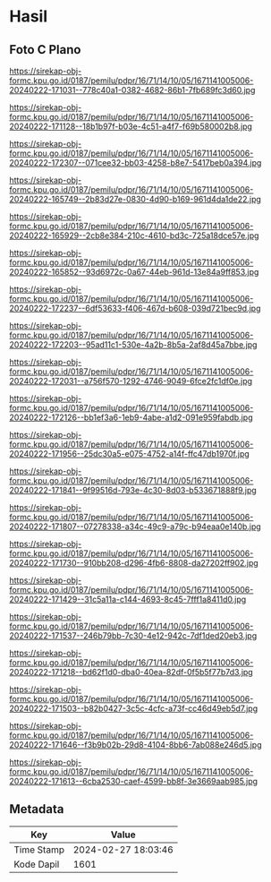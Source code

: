 # Hasil

## Foto C Plano

https://sirekap-obj-formc.kpu.go.id/0187/pemilu/pdpr/16/71/14/10/05/1671141005006-20240222-171031--778c40a1-0382-4682-86b1-7fb689fc3d60.jpg

https://sirekap-obj-formc.kpu.go.id/0187/pemilu/pdpr/16/71/14/10/05/1671141005006-20240222-171128--18b1b97f-b03e-4c51-a4f7-f69b580002b8.jpg

https://sirekap-obj-formc.kpu.go.id/0187/pemilu/pdpr/16/71/14/10/05/1671141005006-20240222-172307--071cee32-bb03-4258-b8e7-5417beb0a394.jpg

https://sirekap-obj-formc.kpu.go.id/0187/pemilu/pdpr/16/71/14/10/05/1671141005006-20240222-165749--2b83d27e-0830-4d90-b169-961d4da1de22.jpg

https://sirekap-obj-formc.kpu.go.id/0187/pemilu/pdpr/16/71/14/10/05/1671141005006-20240222-165929--2cb8e384-210c-4610-bd3c-725a18dce57e.jpg

https://sirekap-obj-formc.kpu.go.id/0187/pemilu/pdpr/16/71/14/10/05/1671141005006-20240222-165852--93d6972c-0a67-44eb-961d-13e84a9ff853.jpg

https://sirekap-obj-formc.kpu.go.id/0187/pemilu/pdpr/16/71/14/10/05/1671141005006-20240222-172237--6df53633-f406-467d-b608-039d721bec9d.jpg

https://sirekap-obj-formc.kpu.go.id/0187/pemilu/pdpr/16/71/14/10/05/1671141005006-20240222-172203--95ad11c1-530e-4a2b-8b5a-2af8d45a7bbe.jpg

https://sirekap-obj-formc.kpu.go.id/0187/pemilu/pdpr/16/71/14/10/05/1671141005006-20240222-172031--a756f570-1292-4746-9049-6fce2fc1df0e.jpg

https://sirekap-obj-formc.kpu.go.id/0187/pemilu/pdpr/16/71/14/10/05/1671141005006-20240222-172126--bb1ef3a6-1eb9-4abe-a1d2-091e959fabdb.jpg

https://sirekap-obj-formc.kpu.go.id/0187/pemilu/pdpr/16/71/14/10/05/1671141005006-20240222-171956--25dc30a5-e075-4752-a14f-ffc47db1970f.jpg

https://sirekap-obj-formc.kpu.go.id/0187/pemilu/pdpr/16/71/14/10/05/1671141005006-20240222-171841--9f99516d-793e-4c30-8d03-b533671888f9.jpg

https://sirekap-obj-formc.kpu.go.id/0187/pemilu/pdpr/16/71/14/10/05/1671141005006-20240222-171807--07278338-a34c-49c9-a79c-b94eaa0e140b.jpg

https://sirekap-obj-formc.kpu.go.id/0187/pemilu/pdpr/16/71/14/10/05/1671141005006-20240222-171730--910bb208-d296-4fb6-8808-da27202ff902.jpg

https://sirekap-obj-formc.kpu.go.id/0187/pemilu/pdpr/16/71/14/10/05/1671141005006-20240222-171429--31c5a11a-c144-4693-8c45-7fff1a8411d0.jpg

https://sirekap-obj-formc.kpu.go.id/0187/pemilu/pdpr/16/71/14/10/05/1671141005006-20240222-171537--246b79bb-7c30-4e12-942c-7df1ded20eb3.jpg

https://sirekap-obj-formc.kpu.go.id/0187/pemilu/pdpr/16/71/14/10/05/1671141005006-20240222-171218--bd62f1d0-dba0-40ea-82df-0f5b5f77b7d3.jpg

https://sirekap-obj-formc.kpu.go.id/0187/pemilu/pdpr/16/71/14/10/05/1671141005006-20240222-171503--b82b0427-3c5c-4cfc-a73f-cc46d49eb5d7.jpg

https://sirekap-obj-formc.kpu.go.id/0187/pemilu/pdpr/16/71/14/10/05/1671141005006-20240222-171646--f3b9b02b-29d8-4104-8bb6-7ab088e246d5.jpg

https://sirekap-obj-formc.kpu.go.id/0187/pemilu/pdpr/16/71/14/10/05/1671141005006-20240222-171613--6cba2530-caef-4599-bb8f-3e3669aab985.jpg


## Metadata

| Key        | Value               |
| ---------- | ------------------- |
| Time Stamp | 2024-02-27 18:03:46 |
| Kode Dapil | 1601                |



